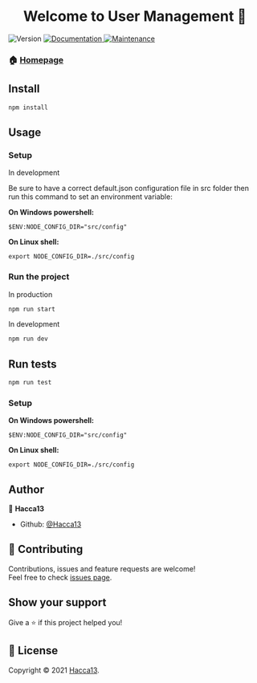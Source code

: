 <h1 align="center">Welcome to User Management 👋</h1>
<p>
  <img alt="Version" src="https://img.shields.io/badge/version-1.0.0-blue.svg?cacheSeconds=2592000" />
  <a href="https://github.com/Hacca13/User-Management#readme" target="_blank">
    <img alt="Documentation" src="https://img.shields.io/badge/documentation-yes-brightgreen.svg" />
  </a>
  <a href="https://github.com/Hacca13/User-Management/graphs/commit-activity" target="_blank">
    <img alt="Maintenance" src="https://img.shields.io/badge/Maintained%3F-yes-green.svg" />
  </a>
  </a>
</p>

### 🏠 [Homepage](https://github.com/Hacca13/User-Management#readme)

## Install

```sh
npm install
```

## Usage

### Setup

In development

Be sure to have a correct default.json configuration file in src folder then run this command to set an environment variable:

**On Windows powershell:**

```shell
$ENV:NODE_CONFIG_DIR="src/config"
```

**On Linux shell:**

```shell
export NODE_CONFIG_DIR=./src/config
```

### Run the project

In production

```sh
npm run start
```

In development

```sh
npm run dev
```

## Run tests

```sh
npm run test
```

### Setup

**On Windows powershell:**

```shell
$ENV:NODE_CONFIG_DIR="src/config"
```

**On Linux shell:**

```shell
export NODE_CONFIG_DIR=./src/config
```

## Author

👤 **Hacca13**

- Github: [@Hacca13](https://github.com/Hacca13)

## 🤝 Contributing

Contributions, issues and feature requests are welcome!<br />Feel free to check [issues page](https://github.com/Hacca13/User-Management/issues).

## Show your support

Give a ⭐️ if this project helped you!

## 📝 License

Copyright © 2021 [Hacca13](https://github.com/Hacca13).<br />
